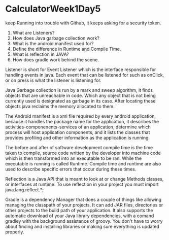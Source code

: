 # CalculatorWeek1Day5

keep Running into trouble with Github, it keeps asking for a security token.

1.  What are Listeners?
2. How does Java garbage collection work?
3. What is the android manifest used for?
4. Define the difference in Runtime and Compile Time.
5. What is reflection in JAVA?
6.  How does gradle work behind the scene.

Listener is short for Event Listener which is the interface responsible for handling events in java.
Each event that can be listened for such as onClick, or on press is what the listener is listening for.

Java Garbage collection is run by a mark and sweep algorithm, it finds objects that are unreachable in code. Which any object that is not being currently used is designated as garbage in its case. After locating these objects java reclaims the memory allocated to them.

The Android manifest is a xml file required by every android application, because it handles the package name for the application, it describes the activities-componenents-services of an application, determine which process will host application components, and it lists the classes that provides profiling and other information as the application is running. 

The before and after of software development compile time is the time taken to compile, source code written by the developer into machine code which is then transformed into an executable to be ran. While the executable is running is called Runtime. Compile time and runtime are also used to describe specific errors that occur during these times.

Reflection is a Java API that is meant to look at or change Methods classes, or interfaces at runtime. To use reflection in your project you must import java.lang.reflect.*;

Gradle is a dependency Manager that does a couple of things like allowing managing the classpath of your projects. 
It can add JAR files, directories or other projects to the build path of your application. 
It also supports the automatic download of your Java library dependencies, with a comand gradley with the background assistance of
groovy. You don't have to worry about finding and installing libraries or making sure everything is updated properly.







